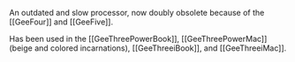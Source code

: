 An outdated and slow processor, now doubly obsolete because of the [[GeeFour]] and [[GeeFive]].

Has been used in the [[GeeThreePowerBook]], [[GeeThreePowerMac]] (beige and colored incarnations), [[GeeThreeiBook]], and [[GeeThreeiMac]].
